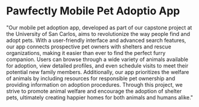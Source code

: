 # Pawfectly Mobile Pet Adoptio App
"Our mobile pet adoption app, developed as part of our capstone project at the University of San Carlos, aims to revolutionize the way people find and adopt pets. With a user-friendly interface and advanced search features, our app connects prospective pet owners with shelters and rescue organizations, making it easier than ever to find the perfect furry companion. Users can browse through a wide variety of animals available for adoption, view detailed profiles, and even schedule visits to meet their potential new family members. Additionally, our app prioritizes the welfare of animals by including resources for responsible pet ownership and providing information on adoption procedures. Through this project, we strive to promote animal welfare and encourage the adoption of shelter pets, ultimately creating happier homes for both animals and humans alike."
